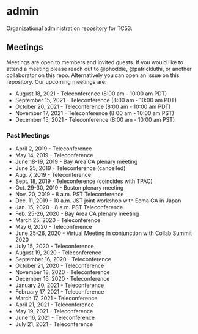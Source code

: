 # admin
Organizational administration repository for TC53.

## Meetings

Meetings are open to members and invited guests. If you would like to attend a meeting please reach out to @phoddie, @patrickluthi, or another collaborator on this repo. Alternatively you can open an issue on this repository. Our upcoming meetings are:

* August 18, 2021 - Teleconference (8:00 am - 10:00 am PDT)
* September 15, 2021 - Teleconference (8:00 am - 10:00 am PDT)
* October 20, 2021 - Teleconference (8:00 am - 10:00 am PDT)
* November 17, 2021 - Teleconference (8:00 am - 10:00 am PST)
* December 15, 2021 - Teleconference (8:00 am - 10:00 am PST)

### Past Meetings
* April 2, 2019 - Teleconference 
* May 14, 2019 - Teleconference
* June 18-19, 2019 - Bay Area CA plenary meeting
* June 25, 2019 - Teleconference (cancelled)
* Aug. 7, 2019 - Teleconference
* Sept. 18, 2019 - Teleconference (coincides with TPAC)
* Oct. 29-30, 2019 - Boston plenary meeting
* Nov. 20, 2019 - 8 a.m. PST Teleconference
* Dec. 11, 2019 - 10 a.m. JST joint workshop with Ecma GA in Japan
* Jan. 15, 2020 -  8 a.m. PST Teleconference
* Feb. 25-26, 2020 - Bay Area CA plenary meeting
* March 25, 2020 - Teleconference
* May 6, 2020 - Teleconference
* June 25-26, 2020 - Virtual Meeting in conjunction with Collab Summit 2020
* July 15, 2020 - Teleconference
* August 19, 2020 - Teleconference
* September 16, 2020 - Teleconference
* October 21, 2020 - Teleconference
* November 18, 2020 - Teleconference
* December 16, 2020 - Teleconference
* January 20, 2021 - Teleconference
* February 17, 2021 - Teleconference
* March 17, 2021 - Teleconference
* April 21, 2021 - Teleconference
* May 19, 2021 - Teleconference
* June 16, 2021 - Teleconference
* July 21, 2021 - Teleconference